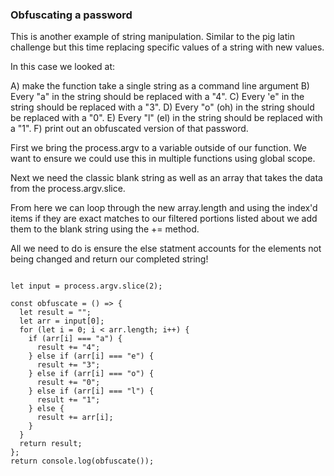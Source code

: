 ### Obfuscating a password

This is another example of string manipulation. Similar to the pig latin challenge but this time replacing specific values of a string with new values.

In this case we looked at:

A) make the function take a single string as a command line argument 
B) Every "a" in the string should be replaced with a "4".
C) Every 'e" in the string should be replaced with a "3".
D) Every "o" (oh) in the string should be replaced with a "0".
E) Every "l" (el) in the string should be replaced with a "1".
F) print out an obfuscated version of that password.

First we bring the process.argv to a variable outside of our function. We want to ensure we could use this in multiple functions using global scope.

Next we need the classic blank string as well as an array that takes the data from the process.argv.slice.

From here we can loop through the new array.length and using the index'd items if they are exact matches to our filtered portions listed about we add them to the blank string using the += method.

All we need to do is ensure the else statment accounts for the elements not being changed and return our completed string! 

``` Javascript:

let input = process.argv.slice(2);

const obfuscate = () => {
  let result = "";
  let arr = input[0];
  for (let i = 0; i < arr.length; i++) {
    if (arr[i] === "a") {
      result += "4";
    } else if (arr[i] === "e") {
      result += "3";
    } else if (arr[i] === "o") {
      result += "0";
    } else if (arr[i] === "l") {
      result += "1";
    } else {
      result += arr[i];
    }
  }
  return result;
};
return console.log(obfuscate());

```